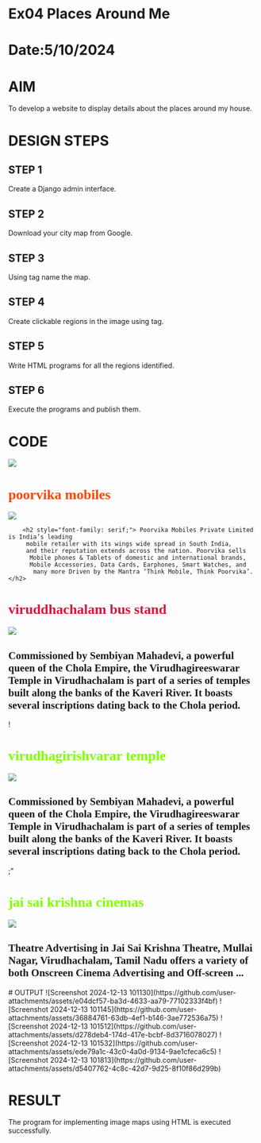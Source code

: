 # Ex04 Places Around Me
# Date:5/10/2024
# AIM
To develop a website to display details about the places around my house.

# DESIGN STEPS
## STEP 1
Create a Django admin interface.

## STEP 2
Download your city map from Google.

## STEP 3
Using <map> tag name the map.

## STEP 4
Create clickable regions in the image using <area> tag.

## STEP 5
Write HTML programs for all the regions identified.

## STEP 6
Execute the programs and publish them.

# CODE
<img src="C:\Users\admin\OneDrive\Pictures\Screenshots\Screenshot (22).png" usemap="#image-map">

<map name="image-map">
    <area target="" alt="jai sai krishna cinemas" title="jai sai krishna cinemas" href="C:\Users\admin\jai sai krishna cinemas.html" coords="879,176,1057,258" shape="rect">
    <area target="" alt="porvika mobiles" title="porvika mobiles" href="C:\Users\admin\poorvika.html" coords="1069,451,1310,522" shape="rect">
    <area target="" alt="virudhachalam bus stand" title="virudhachalam bus stand" href="C:\Users\admin\viruddhachalam bus stand.html" coords="945,295,1206,392" shape="rect">
    <area target="" alt="virudhagirishvarar temple" title="virudhagirishvarar temple" href="C:\Users\admin\virudhagirishvarar temple.html" coords="752,667,1037,764" shape="rect">
</map>

<!DOCTYPE html>
<html lang="en">
<head>
    <meta charset="UTF-8">
    <meta name="viewport" content="width=device-width, initial-scale=1.0">
    <title>poorvika mobiles</title>
</head>
<body>
    <h1 style="font-family: cursive; color: orangered;">poorvika mobiles</h1>
    <img src="C:\Users\admin\OneDrive\Desktop\poorvika.png">

        <h2 style="font-family: serif;"> Poorvika Mobiles Private Limited is India’s leading
         mobile retailer with its wings wide spread in South India, 
         and their reputation extends across the nation. Poorvika sells
          Mobile phones & Tablets of domestic and international brands, 
          Mobile Accessories, Data Cards, Earphones, Smart Watches, and
           many more Driven by the Mantra ‘Think Mobile, Think Poorvika’.</h2>
</body>
</html>

<!DOCTYPE html>
<html lang="en">
<head>
    <meta charset="UTF-8">
    <meta name="viewport" content="width=device-width, initial-scale=1.0">
    <title>viruddhachalam bus stand</title>
</head>
<body>
    <h1 style="font-family: cursive;color: crimson;">viruddhachalam bus stand</h1>
    <img src="c:\Users\admin\OneDrive\Pictures\Screenshots\Screenshot (8).png">
    <h2 style="font-family: serif;">Commissioned by Sembiyan Mahadevi, a powerful 
        queen of the Chola Empire, the Virudhagireeswarar Temple in Virudhachalam is
         part of a series of temples built along the banks of the Kaveri River.
          It boasts several inscriptions dating back to the Chola period.</h2>
    
</body>
</html>!

<!DOCTYPE.html>
<html lang="en">
<head>
    <meta charset="UTF-8">
    <meta name="viewport" content="width=device-width, initial-scale=1.0">
    <title>virudhagirishvarar temple</title>
</head>
<body>
    <h1 style="font-family: cursive;color: chartreuse;">virudhagirishvarar temple</h1>
    <img src="C:\Users\admin\OneDrive\Desktop\virudhagirishvarar temple.png" > 
    <h2 style="font-family: serif"> Commissioned by Sembiyan Mahadevi, a powerful 
    queen of the Chola Empire, the Virudhagireeswarar Temple in Virudhachalam is
     part of a series of temples built along the banks of the Kaveri River.
      It boasts several inscriptions dating back to the Chola period.</h2>
;"  
</body>
</html>


<!DOCTYPE.html>
<html lang="en">
<head>
    <meta charset="UTF-8">
    <meta name="viewport" content="width=device-width, initial-scale=1.0">
    <title>jai sai krishna cinemas</title>
</head>
<body>
    <h1 style="font-family: cursive;color: chartreuse;">jai sai krishna cinemas</h1>
    <img src="https://www.yelu.in/img/in/j/1669643891-87-jai-sai-krishna.jpg" > 
    <h2 style="font-family: serif"> Theatre Advertising in Jai Sai Krishna Theatre, Mullai Nagar,
         Virudhachalam, Tamil Nadu offers a variety of both Onscreen Cinema Advertising and
          Off-screen ...
    </h2>

</body>
</html>
# OUTPUT
![Screenshot 2024-12-13 101130](https://github.com/user-attachments/assets/e04dcf57-ba3d-4633-aa79-77102333f4bf)
![Screenshot 2024-12-13 101145](https://github.com/user-attachments/assets/36884761-63db-4ef1-b146-3ae772536a75)
![Screenshot 2024-12-13 101512](https://github.com/user-attachments/assets/d278deb4-174d-417e-bcbf-8d3716078027)
![Screenshot 2024-12-13 101532](https://github.com/user-attachments/assets/ede79a1c-43c0-4a0d-9134-9ae1cfeca6c5)
![Screenshot 2024-12-13 101813](https://github.com/user-attachments/assets/d5407762-4c8c-42d7-9d25-8f10f86d299b)


# RESULT
The program for implementing image maps using HTML is executed successfully.
